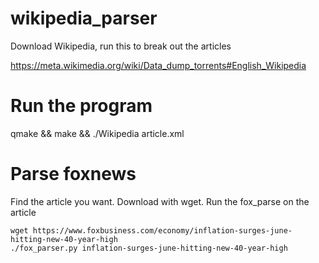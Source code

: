 # wikipedia_parser
Download Wikipedia, run this to break out the articles

https://meta.wikimedia.org/wiki/Data_dump_torrents#English_Wikipedia

# Run the program

qmake && make && ./Wikipedia article.xml

# Parse foxnews

Find the article you want. Download with wget. Run the fox_parse on the article

```
wget https://www.foxbusiness.com/economy/inflation-surges-june-hitting-new-40-year-high
./fox_parser.py inflation-surges-june-hitting-new-40-year-high
```
